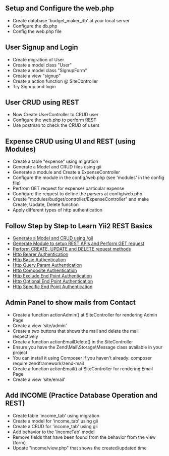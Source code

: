 ## Setup and Configure the web.php
- Create database 'budget_maker_db' at your local server
- Configure the db.php 
- Config the web.php file


## User Signup and Login
- Create migration of User
- Create a model class "User"
- Create a model class "SignupForm"
- Create a view "signup"
- Create a action function @ SiteController
- Try Signup and login


## User CRUD using REST 
- Now Create UserController to CRUD user
- Configure the web.php to perform REST
- Use postman to check the CRUD of users


## Expense CRUD using UI and REST (using Modules) 
- Create a table "expense" using migration
- Generate a Model and CRUD files using gii
- Generate a module and Create a ExpenseController
- Configure the module in the config/web.php (see 'modules' in the config file)
- Perfrom GET request for expense/ particular expense
- Configure the request to define the parsers at config/web.php
- Create "modules/budget/controller/ExpenseController" and make Create, Update, Delete function
- Apply different types of http authentication
    

## Follow Step by Step to Learn Yii2 REST Basics
- [Generate a Model and CRUD using /gii](https://www.youtube.com/watch?v=OVOy00vdCdY&list=PLMhOp68dQOeaIIuQ6nh-VqjKxmf9RsE18&index=7)
- [Generate Module to setup REST APIs and Perform GET request](https://www.youtube.com/watch?v=1OmNBN5CuUs&list=PLMhOp68dQOeaIIuQ6nh-VqjKxmf9RsE18&index=6)
- [Perform CREATE, UPDATE and DELETE request methods](https://www.youtube.com/watch?v=_4ALKYLvTmY&list=PLMhOp68dQOeaIIuQ6nh-VqjKxmf9RsE18&index=8)
- [Http Bearer Authentication](https://www.youtube.com/watch?v=copVdsoelHw&list=PLMhOp68dQOeaIIuQ6nh-VqjKxmf9RsE18&index=14)
- [Http Basic Authentication](https://www.youtube.com/watch?v=RpkKZVh8UDE&list=PLMhOp68dQOeaIIuQ6nh-VqjKxmf9RsE18&index=17)
- [Http Query Param Authentication](https://www.youtube.com/watch?v=19PCu4qK_WU&list=PLMhOp68dQOeaIIuQ6nh-VqjKxmf9RsE18&index=18)
- [Http Composite Authentication](https://www.youtube.com/watch?v=MPNfnNoaBzo&list=PLMhOp68dQOeaIIuQ6nh-VqjKxmf9RsE18&index=19)
- [Http Exclude End Point Authentication](https://www.youtube.com/watch?v=4eTWJOmqxLI&list=PLMhOp68dQOeaIIuQ6nh-VqjKxmf9RsE18&index=20)
- [Http Optional End Point Authentication](https://www.youtube.com/watch?v=cJCBoK5SeU8&list=PLMhOp68dQOeaIIuQ6nh-VqjKxmf9RsE18&index=21)
- [Http Specific End Point Authentication](https://www.youtube.com/watch?v=mw3MR-x2vTs&list=PLMhOp68dQOeaIIuQ6nh-VqjKxmf9RsE18&index=22)


## Admin Panel to show mails from Contact
- Create a function actionAdmin() at SiteController for rendering Admin Page
- Create a view 'site/admin'
- Create a two buttons that shows the mail and delete the mail respectively
- Create a function actionEmailDelete() in the SiteController 
- Ensure you have the Zend\Mail\Storage\Message class available in your project. 
- You can install it using Composer if you haven't already: composer require zendframework/zend-mail
- Create a function actionEmail() at SiteController for rendering Email Page
- Create a view 'site/email'


## Add INCOME (Practice Database Operation and REST)
- Create table 'income_tab' using migration 
- Create a model for 'income_tab' using gii
- Create a CRUD for 'income_tab' using gii
- Add behavior to the 'IncomeTab' model
- Remove fields that have been found from the behavior from the view (form)
- Update "income/view.php" that shows the created/updated time 